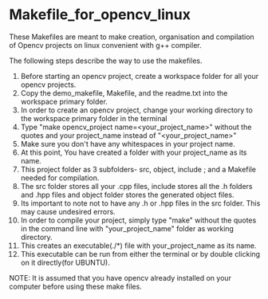 # Makefile_for_opencv_linux
These Makefiles are meant to make creation, organisation and compilation of Opencv projects on linux convenient with g++ compiler.

The following steps describe the way to use the makefiles.

1.  Before starting an opencv project, create a workspace folder for all your opencv projects.
2.  Copy the demo_makefile, Makefile, and the readme.txt into the workspace primary folder.
3.  In order to create an opencv project, change your working directory to the workspace primary folder in the terminal
4.  Type "make opencv_project name=<your_project_name>" without the quotes and your project_name instead of
    "<your_project_name>"
5.  Make sure you don't have any whitespaces in your project name.
6.  At this point, You have created a folder with your project_name as its name.
7.  This project folder as 3 subfolders- src, object, include ; and a Makefile needed for compilation.
8.  The src folder stores all your .cpp files, include stores all the .h folders and .hpp files and object folder stores the generated object files.
9.  Its important to note not to have any .h or .hpp files in the src folder. This may cause undesired errors.
10. In order to compile your project, simply type "make" without the quotes in the command line with "your_project_name" folder as working directory.
11. This creates an executable(./*) file with your_project_name as its name.
12. This executable can be run from either the terminal or by double clicking on it directly(for UBUNTU).


NOTE: It is assumed that you have opencv already installed on your computer before using these make files.
